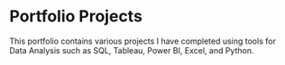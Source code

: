 # Portfolio Projects

This portfolio contains various projects I have completed using tools for Data Analysis such as SQL, Tableau, Power BI, Excel, and Python.
